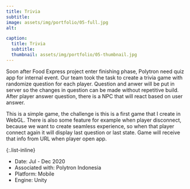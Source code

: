 ```yaml
---
title: Trivia
subtitle: 
image: assets/img/portfolio/05-full.jpg
alt: 

caption:
  title: Trivia
  subtitle: 
  thumbnail: assets/img/portfolio/05-thumbnail.jpg
---
```


Soon after Food Express project enter finishing phase, Polytron need quiz app for internal event. Our team took the task to create a trivia game with randomize question for each player. Question and anwer will be put in server so the changes in question can be made without repetitive build. After player answer question, there is a NPC that will react based on user answer. 

This is a simple game, the challenge is this is a first game that I create in WebGL. There is also some feature for example when player disconnect, because we want to create seamless experience, so when that player connect again it will display last question or last state. Game will receive that info from URL when player open app.


{:.list-inline}

- Date: Jul - Dec 2020
- Associated with: Polytron Indonesia
- Platform: Mobile
- Engine: Unity
